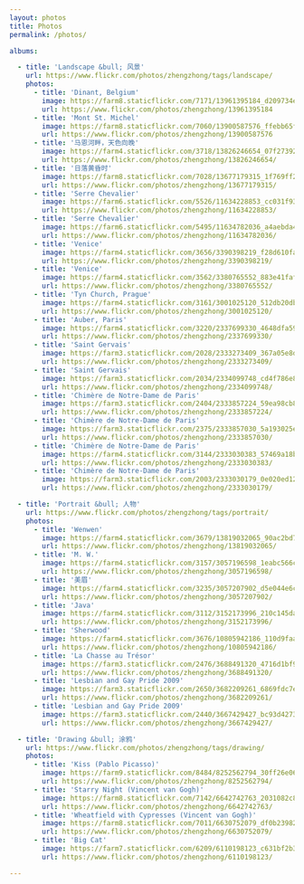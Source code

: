 ```yaml
---
layout: photos
title: Photos
permalink: /photos/

albums:

  - title: 'Landscape &bull; 风景'
    url: https://www.flickr.com/photos/zhengzhong/tags/landscape/
    photos:
      - title: 'Dinant, Belgium'
        image: https://farm8.staticflickr.com/7171/13961395184_d209734e58_z.jpg
        url: https://www.flickr.com/photos/zhengzhong/13961395184
      - title: 'Mont St. Michel'
        image: https://farm8.staticflickr.com/7060/13900587576_ffebb65fb1_z.jpg
        url: https://www.flickr.com/photos/zhengzhong/13900587576
      - title: '马恩河畔，天色向晚'
        image: https://farm4.staticflickr.com/3718/13826246654_07f2739253_z.jpg
        url: https://www.flickr.com/photos/zhengzhong/13826246654/
      - title: '日落黄昏时'
        image: https://farm8.staticflickr.com/7028/13677179315_1f769ff2bf_z.jpg
        url: https://www.flickr.com/photos/zhengzhong/13677179315/
      - title: 'Serre Chevalier'
        image: https://farm6.staticflickr.com/5526/11634228853_cc031f9303_z.jpg
        url: https://www.flickr.com/photos/zhengzhong/11634228853/
      - title: 'Serre Chevalier'
        image: https://farm6.staticflickr.com/5495/11634782036_a4aebda40c_z.jpg
        url: https://www.flickr.com/photos/zhengzhong/11634782036/
      - title: 'Venice'
        image: https://farm4.staticflickr.com/3656/3390398219_f28d610fa3_z.jpg
        url: https://www.flickr.com/photos/zhengzhong/3390398219/
      - title: 'Venice'
        image: https://farm4.staticflickr.com/3562/3380765552_883e41fafb_z.jpg
        url: https://www.flickr.com/photos/zhengzhong/3380765552/
      - title: 'Tyn Church, Prague'
        image: https://farm4.staticflickr.com/3161/3001025120_512db20db2_z.jpg
        url: https://www.flickr.com/photos/zhengzhong/3001025120/
      - title: 'Auber, Paris'
        image: https://farm4.staticflickr.com/3220/2337699330_4648dfa595_z.jpg
        url: https://www.flickr.com/photos/zhengzhong/2337699330/
      - title: 'Saint Gervais'
        image: https://farm3.staticflickr.com/2028/2333273409_367a05e8d6_z.jpg
        url: https://www.flickr.com/photos/zhengzhong/2333273409/
      - title: 'Saint Gervais'
        image: https://farm3.staticflickr.com/2034/2334099748_cd4f786e83_z.jpg
        url: https://www.flickr.com/photos/zhengzhong/2334099748/
      - title: 'Chimère de Notre-Dame de Paris'
        image: https://farm3.staticflickr.com/2404/2333857224_59ea98cb8f_z.jpg
        url: https://www.flickr.com/photos/zhengzhong/2333857224/
      - title: 'Chimère de Notre-Dame de Paris'
        image: https://farm3.staticflickr.com/2375/2333857030_5a193025e4_z.jpg
        url: https://www.flickr.com/photos/zhengzhong/2333857030/
      - title: 'Chimère de Notre-Dame de Paris'
        image: https://farm4.staticflickr.com/3144/2333030383_57469a18be_z.jpg
        url: https://www.flickr.com/photos/zhengzhong/2333030383/
      - title: 'Chimère de Notre-Dame de Paris'
        image: https://farm3.staticflickr.com/2003/2333030179_0e020ed12b_z.jpg
        url: https://www.flickr.com/photos/zhengzhong/2333030179/

  - title: 'Portrait &bull; 人物'
    url: https://www.flickr.com/photos/zhengzhong/tags/portrait/
    photos:
      - title: 'Wenwen'
        image: https://farm4.staticflickr.com/3679/13819032065_90ac2bd72f.jpg
        url: https://www.flickr.com/photos/zhengzhong/13819032065/
      - title: 'M. W.'
        image: https://farm4.staticflickr.com/3157/3057196598_1eabc566c5.jpg
        url: https://www.flickr.com/photos/zhengzhong/3057196598/
      - title: '美眉'
        image: https://farm4.staticflickr.com/3235/3057207902_d5e044e6c0.jpg
        url: https://www.flickr.com/photos/zhengzhong/3057207902/
      - title: 'Java'
        image: https://farm4.staticflickr.com/3112/3152173996_210c145da9.jpg
        url: https://www.flickr.com/photos/zhengzhong/3152173996/
      - title: 'Sherwood'
        image: https://farm4.staticflickr.com/3676/10805942186_110d9faa59.jpg
        url: https://www.flickr.com/photos/zhengzhong/10805942186/
      - title: 'La Chasse au Trésor'
        image: https://farm3.staticflickr.com/2476/3688491320_4716d1bf97.jpg
        url: https://www.flickr.com/photos/zhengzhong/3688491320/
      - title: 'Lesbian and Gay Pride 2009'
        image: https://farm3.staticflickr.com/2650/3682209261_6869fdc7e2.jpg
        url: https://www.flickr.com/photos/zhengzhong/3682209261/
      - title: 'Lesbian and Gay Pride 2009'
        image: https://farm3.staticflickr.com/2440/3667429427_bc93d42735.jpg
        url: https://www.flickr.com/photos/zhengzhong/3667429427/

  - title: 'Drawing &bull; 涂鸦'
    url: https://www.flickr.com/photos/zhengzhong/tags/drawing/
    photos:
      - title: 'Kiss (Pablo Picasso)'
        image: https://farm9.staticflickr.com/8484/8252562794_30ff26e065_z.jpg
        url: https://www.flickr.com/photos/zhengzhong/8252562794/
      - title: 'Starry Night (Vincent van Gogh)'
        image: https://farm8.staticflickr.com/7142/6642742763_2031082c88_z.jpg
        url: https://www.flickr.com/photos/zhengzhong/6642742763/
      - title: 'Wheatfield with Cypresses (Vincent van Gogh)'
        image: https://farm8.staticflickr.com/7011/6630752079_df0b239821_z.jpg
        url: https://www.flickr.com/photos/zhengzhong/6630752079/
      - title: 'Big Cat'
        image: https://farm7.staticflickr.com/6209/6110198123_c631bf2b36_z.jpg
        url: https://www.flickr.com/photos/zhengzhong/6110198123/

---
```

